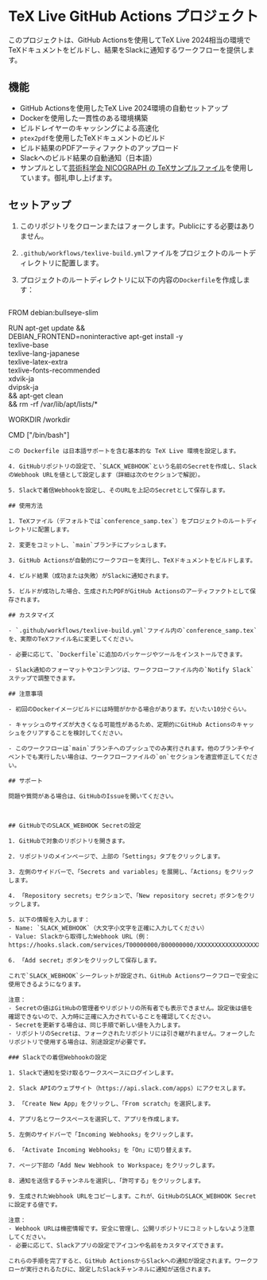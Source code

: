 # TeX Live GitHub Actions プロジェクト

このプロジェクトは、GitHub Actionsを使用してTeX Live 2024相当の環境でTeXドキュメントをビルドし、結果をSlackに通知するワークフローを提供します。

## 機能

- GitHub Actionsを使用したTeX Live 2024環境の自動セットアップ
- Dockerを使用した一貫性のある環境構築
- ビルドレイヤーのキャッシングによる高速化
- `ptex2pdf`を使用したTeXドキュメントのビルド
- ビルド結果のPDFアーティファクトのアップロード
- Slackへのビルド結果の自動通知（日本語）
- サンプルとして[芸術科学会 NICOGRAPH の TeXサンプルファイル](https://art-science.org/nicograph/#format)を使用しています。御礼申し上げます。

## セットアップ

1. このリポジトリをクローンまたはフォークします。Publicにする必要はありません。

2. `.github/workflows/texlive-build.yml`ファイルをプロジェクトのルートディレクトリに配置します。

3. プロジェクトのルートディレクトリに以下の内容の`Dockerfile`を作成します：

   ```dockerfile
FROM debian:bullseye-slim

RUN apt-get update && \
    DEBIAN_FRONTEND=noninteractive apt-get install -y \
    texlive-base \
    texlive-lang-japanese \
    texlive-latex-extra \
    texlive-fonts-recommended \
    xdvik-ja \
    dvipsk-ja \
    && apt-get clean \
    && rm -rf /var/lib/apt/lists/*

WORKDIR /workdir

CMD ["/bin/bash"]
   ```
この Dockerfile は日本語サポートを含む基本的な TeX Live 環境を設定します。

4. GitHubリポジトリの設定で、`SLACK_WEBHOOK`という名前のSecretを作成し、SlackのWebhook URLを値として設定します（詳細は次のセクションで解説）。

5. Slackで着信Webhookを設定し、そのURLを上記のSecretとして保存します。

## 使用方法

1. TeXファイル（デフォルトでは`conference_samp.tex`）をプロジェクトのルートディレクトリに配置します。

2. 変更をコミットし、`main`ブランチにプッシュします。

3. GitHub Actionsが自動的にワークフローを実行し、TeXドキュメントをビルドします。

4. ビルド結果（成功または失敗）がSlackに通知されます。

5. ビルドが成功した場合、生成されたPDFがGitHub Actionsのアーティファクトとして保存されます。

## カスタマイズ

- `.github/workflows/texlive-build.yml`ファイル内の`conference_samp.tex`を、実際のTeXファイル名に変更してください。

- 必要に応じて、`Dockerfile`に追加のパッケージやツールをインストールできます。

- Slack通知のフォーマットやコンテンツは、ワークフローファイル内の`Notify Slack`ステップで調整できます。

## 注意事項

- 初回のDockerイメージビルドには時間がかかる場合があります。だいたい10分ぐらい。

- キャッシュのサイズが大きくなる可能性があるため、定期的にGitHub Actionsのキャッシュをクリアすることを検討してください。

- このワークフローは`main`ブランチへのプッシュでのみ実行されます。他のブランチやイベントでも実行したい場合は、ワークフローファイルの`on`セクションを適宜修正してください。

## サポート

問題や質問がある場合は、GitHubのIssueを開いてください。



## GitHubでのSLACK_WEBHOOK Secretの設定

1. GitHubで対象のリポジトリを開きます。

2. リポジトリのメインページで、上部の「Settings」タブをクリックします。

3. 左側のサイドバーで、「Secrets and variables」を展開し、「Actions」をクリックします。

4. 「Repository secrets」セクションで、「New repository secret」ボタンをクリックします。

5. 以下の情報を入力します：
   - Name: `SLACK_WEBHOOK`（大文字小文字を正確に入力してください）
   - Value: Slackから取得したWebhook URL（例：https://hooks.slack.com/services/T00000000/B00000000/XXXXXXXXXXXXXXXXXXXXXXXX）

6. 「Add secret」ボタンをクリックして保存します。

これで`SLACK_WEBHOOK`シークレットが設定され、GitHub Actionsワークフローで安全に使用できるようになります。

注意：
- Secretの値はGitHubの管理者やリポジトリの所有者でも表示できません。設定後は値を確認できないので、入力時に正確に入力されていることを確認してください。
- Secretを更新する場合は、同じ手順で新しい値を入力します。
- リポジトリのSecretは、フォークされたリポジトリには引き継がれません。フォークしたリポジトリで使用する場合は、別途設定が必要です。

### Slackでの着信Webhookの設定

1. Slackで通知を受け取るワークスペースにログインします。

2. Slack APIのウェブサイト（https://api.slack.com/apps）にアクセスします。

3. 「Create New App」をクリックし、「From scratch」を選択します。

4. アプリ名とワークスペースを選択して、アプリを作成します。

5. 左側のサイドバーで「Incoming Webhooks」をクリックします。

6. 「Activate Incoming Webhooks」を「On」に切り替えます。

7. ページ下部の「Add New Webhook to Workspace」をクリックします。

8. 通知を送信するチャンネルを選択し、「許可する」をクリックします。

9. 生成されたWebhook URLをコピーします。これが、GitHubのSLACK_WEBHOOK Secretに設定する値です。

注意：
- Webhook URLは機密情報です。安全に管理し、公開リポジトリにコミットしないよう注意してください。
- 必要に応じて、Slackアプリの設定でアイコンや名前をカスタマイズできます。

これらの手順を完了すると、GitHub ActionsからSlackへの通知が設定されます。ワークフローが実行されるたびに、設定したSlackチャンネルに通知が送信されます。
